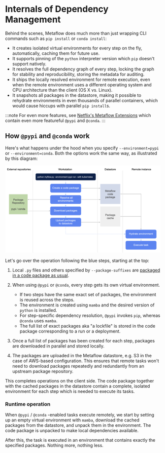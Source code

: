 
# Internals of Dependency Management

Behind the scenes, Metaflow does much more than just wrapping CLI commands such as
`pip install` or `conda install`:

- It creates isolated virtual environments for every step on the fly, automatically,
  caching them for future use.
- It supports pinning of the `python` interpreter version which `pip` doesn't
  support natively.
- It resolves the full dependency graph of every step, locking the graph for
  stability and reproducibility, storing the metadata for auditing.
- It ships the locally resolved environment for remote execution, even when
  the remote environment uses a different operating system and CPU architecture
  than the client (OS X vs. Linux).
- It snapshots all packages in the datastore, making it possible to rehydrate
  environments in even thousands of parallel containers, which would cause
  hiccups with parallel `pip install`s.

:::note
For even more features, see [Netflix's Metaflow Extensions](https://github.com/Netflix/metaflow-nflx-extensions) which contain even more featureful `@pypi` and `@conda`.
:::

## How `@pypi` and `@conda` work

Here's what happens under the hood when you specify `--environment=pypi` or
`--environment=conda`. Both the options work the same way, as illustrated by
this diagram:

![package ecosystem](/assets/dependency-internals.png)

Let's go over the operation following the blue steps, starting at the top:

1. Local `.py` files and others specified by `--package-suffixes` are [packaged
   in a code package as usual](/scaling/dependencies/project-structure).

2. When using `@pypi` or `@conda`, every step gets its own virtual environment.
   
   - If two steps have the same exact set of packages, the environment is
   reused across the steps.
   - The environment is created using `mamba` and the
   desired version of `python` is installed.
   - For step-specific dependency resolution, `@pypi` invokes
   `pip`, whereas `@conda` uses `mamba`.
   - The full list of exact packages aka "a lockfile" is stored in the
   code package corresponding to a run or a deployment.

3. Once a full list of packages has been created for each step, 
   packages are downloaded in parallel and stored locally.

4. The packages are uploaded in the Metaflow datastore, e.g. S3 in the case
   of AWS-based configuration. This ensures that remote tasks won't need to
   download packages repeatedly and redundantly from an upstream package
   repository.

This completes operations on the client side. The
code package together with the cached packages in the datastore contain
a complete, isolated environment for each step which is needed to
execute its tasks.

### Runtime operation

When `@pypi` / `@conda` -enabled tasks execute remotely, we start by
setting up an empty virtual environment with `mamba`, download the
cached packages from the datastore, and unpack them in the environment.
The code package is unpacked to make local dependencies available.

After this, the task is executed in an environment that contains
exactly the specified packages. Nothing more, nothing less.


